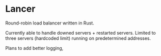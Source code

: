 # Lancer

Round-robin load balancer written in Rust. 

Currently able to handle downed servers + restarted servers. 
Limited to three servers (hardcoded limit) running on predetermined addresses.

Plans to add better logging,
